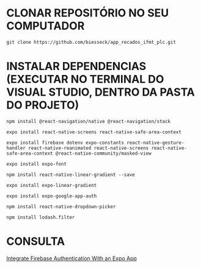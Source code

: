 # CLONAR REPOSITÓRIO NO SEU COMPUTADOR
  ```git clone https://github.com/biesseck/app_recados_ifmt_plc.git```

# INSTALAR DEPENDENCIAS (EXECUTAR NO TERMINAL DO VISUAL STUDIO, DENTRO DA PASTA DO PROJETO)
  ```npm install @react-navigation/native @react-navigation/stack```

  ```expo install react-native-screens react-native-safe-area-context```
  
  ```expo install firebase dotenv expo-constants react-native-gesture-handler react-native-reanimated react-native-screens react-native-safe-area-context @react-native-community/masked-view```

  ```expo install expo-font```

  ```npm install react-native-linear-gradient --save```

  ```expo install expo-linear-gradient```

  ```expo install expo-google-app-auth```
  
  ```npm install react-native-dropdown-picker```

  ```npm install lodash.filter```

  # CONSULTA
  [Integrate Firebase Authentication With an Expo App](https://blog.jscrambler.com/how-to-integrate-firebase-authentication-with-an-expo-app)
